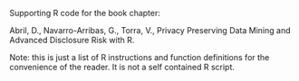 Supporting R code for the book chapter:

Abril, D., Navarro-Arribas, G., Torra, V., Privacy Preserving Data Mining and Advanced Disclosure Risk with R.

Note: this is just a list of R instructions and function definitions for the convenience of the reader. It is not a self contained R script.
